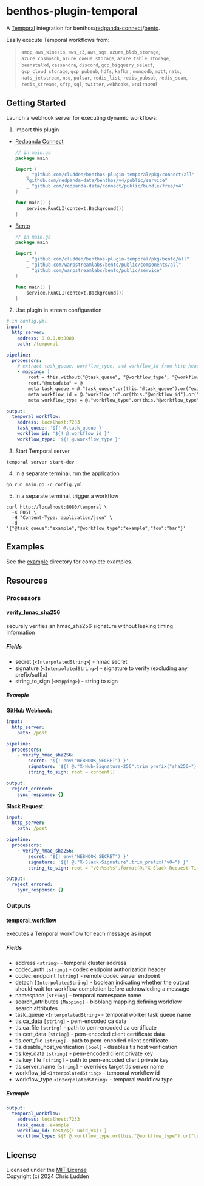 # benthos-plugin-temporal

A [Temporal](https://temporal.io) integration for benthos/[redpanda-connect](https://docs.redpanda.com/redpanda-connect/about/)/[bento](https://warpstreamlabs.github.io/bento/).

Easily execute Temporal workflows from:

>  `amqp`, `aws_kinesis`, `aws_s3`, `aws_sqs`, `azure_blob_storage`,
>  `azure_cosmosdb`, `azure_queue_storage`, `azure_table_storage`, `beanstalkd`, 
>  `cassandra`, `discord`, `gcp_bigquery_select`, `gcp_cloud_storage`, `gcp_pubsub`, 
>  `hdfs`, `kafka` , `mongodb`, `mqtt`, `nats`, `nats_jetstream`, `nsq`, `pulsar`, 
>  `redis_list`, `redis_pubsub`, `redis_scan`, `redis_streams`, `sftp`, `sql`,
>  `twitter`, `webhooks`, and more!

## Getting Started

Launch a webhook server for executing dynamic workflows:

1. Import this plugin
  - [Redpanda Connect](https://docs.redpanda.com/redpanda-connect/about/)
    ```go
    // in main.go
    package main

    import (
        _ "github.com/cludden/benthos-plugin-temporal/pkg/connect/all"
        "github.com/redpanda-data/benthos/v4/public/service"
        _ "github.com/redpanda-data/connect/public/bundle/free/v4"
    )

    func main() {
        service.RunCLI(context.Background())
    }
    ```
  - [Bento](https://warpstreamlabs.github.io/bento/)
    ```go
    // in main.go
    package main

    import (
        _ "github.com/cludden/benthos-plugin-temporal/pkg/bento/all"
        _ "github.com/warpstreamlabs/bento/public/components/all"
	      "github.com/warpstreamlabs/bento/public/service"
    )

    func main() {
        service.RunCLI(context.Background())
    }
    ```
2. Use plugin in stream configuration
```yaml
# in config.yml
input:
  http_server:
    address: 0.0.0.0:8080
    path: /temporal

pipeline:
  processors:
    # extract task_queue, workflow_type, and workflow_id from http headers, query parameters, or json payload
    - mapping: |
        root = this.without("@task_queue", "@workflow_type", "@workflow_id")
        root."@metadata" = @
        meta task_queue = @."task_queue".or(this."@task_queue").or("example")
        meta workflow_id = @."workflow_id".or(this."@workflow_id").or("example/%s".format(uuid_v4()))
        meta workflow_type = @."workflow_type".or(this."@workflow_type").or("example")

output:
  temporal_workflow:
    address: localhost:7233
    task_queue: '${! @.task_queue }'
    workflow_id: '${! @.workflow_id }'
    workflow_type: '${! @.workflow_type }'
```
3. Start Temporal server
```shell
temporal server start-dev
```
4. In a separate terminal, run the application
```shell
go run main.go -c config.yml
```
5. In a separate terminal, trigger a workflow
```shell
curl http://localhost:8080/temporal \
  -X POST \
  -H "Content-Type: application/json" \
  -d '{"@task_queue":"example","@workflow_type":"example","foo":"bar"}' 
```

## Examples

See the [example](./example/) directory for complete examples.

## Resources

### Processors

#### verify_hmac_sha256

securely verifies an hmac_sha256 signature without leaking timing information

##### Fields

- secret (`<InterpolatedString>`) - hmac secret
- signature (`<InterpolatedString>`) - signature to verify (excluding any prefix/suffix)
- string_to_sign (`<Mapping>`) - string to sign

##### Example

**GitHub Webhook:**

```yaml
input:
  http_server:
    path: /post

pipeline:
  processors:
    - verify_hmac_sha256:
        secret: '${! env("WEBHOOK_SECRET") }'
        signature: '${! @."X-Hub-Signature-256".trim_prefix("sha256=") }'
        string_to_sign: root = content()

output:
  reject_errored:
    sync_response: {}
```

**Slack Request:**

```yaml
input:
  http_server:
    path: /post

pipeline:
  processors:
    - verify_hmac_sha256:
        secret: '${! env("WEBHOOK_SECRET") }'
        signature: '${! @."X-Slack-Signature".trim_prefix("v0=") }'
        string_to_sign: root = "v0:%s:%s".format(@."X-Slack-Request-Timestamp", content())

output:
  reject_errored:
    sync_response: {}
```

### Outputs

#### temporal_workflow

executes a Temporal workflow for each message as input

##### Fields

- address `<string>` - temporal cluster address
- codec_auth `[string]` - codec endpoint authorization header
- codec_endpoint `[string]` - remote codec server endpoint
- detach `[InterpolatedString]` - boolean indicating whether the output should wait for workflow completion before acknowleding a message
- namespace `[string]` - temporal namespace name
- search_attributes `[Mapping]` - bloblang mapping defining workflow search attributes
- task_queue `<InterpolatedString>` - temporal worker task queue name
- tls.ca_data `[string]` - pem-encoded ca data
- tls.ca_file `[string]` - path to pem-encoded ca certificate
- tls.cert_data `[string]` - pem-encoded client certificate data
- tls.cert_file `[string]` - path to pem-encoded client certificate
- tls.disable_host_verification `[bool]` - disables tls host verification
- tls.key_data `[string]` - pem-encoded client private key
- tls.key_file `[string]` - path to pem-encoded client private key
- tls.server_name `[string]` - overrides target tls server name
- workflow_id `<InterpolatedString>` - temporal workflow id
- workflow_type `<InterpolatedString>` - temporal workflow type

##### Example

```yaml
output:
  temporal_workflow:
    address: localhost:7233
    task_queue: example
    workflow_id: test/${! uuid_v4() }
    workflow_type: ${! @.workflow_type.or(this."@workflow_type").or("test") }
```

## License
Licensed under the [MIT License](LICENSE.md)  
Copyright (c) 2024 Chris Ludden
